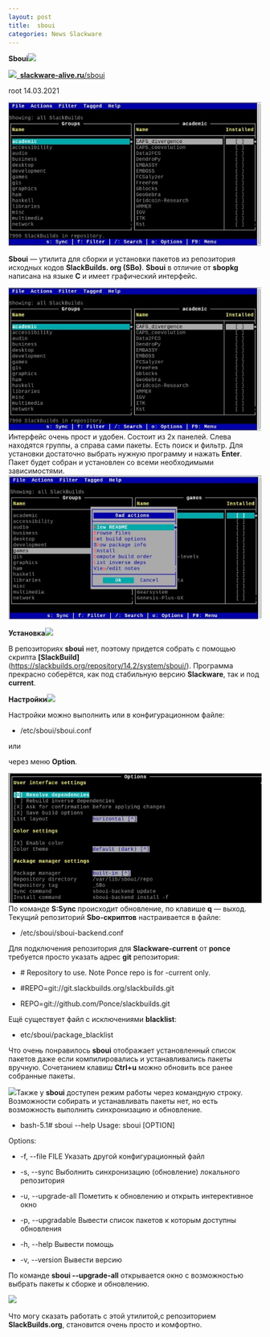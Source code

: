 ```yaml
---
layout: post
title:  sboui
categories: News Slackware
---
```


**Sboui![](/image/Sboui/Aspose.Words.6cdfb6e2-cab5-4e66-a863-fa6e3c1e9222.001.png)**

![](/image/Sboui/Aspose.Words.6cdfb6e2-cab5-4e66-a863-fa6e3c1e9222.002.png)[` `**slackware-alive.ru**/sboui](https://slackware-alive.ru/sboui/)

root 14.03.2021

![](/image/Sboui/Aspose.Words.6cdfb6e2-cab5-4e66-a863-fa6e3c1e9222.003.jpeg)

 **Sboui** — утилита для сборки и установки пакетов из репозитория исходных кодов **SlackBuilds.
 org (SBo)**. **Sboui** в отличие от **sbopkg** написана на языке **С** и имеет графический 
 интерфейс.

 ![](/image/Sboui/Aspose.Words.6cdfb6e2-cab5-4e66-a863-fa6e3c1e9222.003.jpeg)Интерфейс очень прост и удобен. 
  Состоит из 2х панелей. Слева находятся группы, а справа сами пакеты. Есть поиск и фильтр. Для 
  установки достаточно выбрать нужную программу и нажать **Enter**. Пакет будет собран и установлен 
 со всеми необходимыми зависимостями.
![](/image/Sboui/Aspose.Words.6cdfb6e2-cab5-4e66-a863-fa6e3c1e9222.004.jpeg)

**Установка![](/image/Sboui/Aspose.Words.6cdfb6e2-cab5-4e66-a863-fa6e3c1e9222.005.png)**

 В репозиториях **sboui** нет, поэтому придется собрать с помощью скрипта **[SlackBuild]**
  (https://slackbuilds.org/repository/14.2/system/sboui/). Программа прекрасно соберётся, как 
 под стабильную версию **Slackware**, так и под **current**.

**Настройки![](/image/Sboui/Aspose.Words.6cdfb6e2-cab5-4e66-a863-fa6e3c1e9222.006.png)**

Настройки можно выполнить или в конфигурационном файле:

- /etc/sboui/sboui.conf

или 

через меню **Option**.

![](/image/Sboui/Aspose.Words.6cdfb6e2-cab5-4e66-a863-fa6e3c1e9222.007.jpeg)
 По команде **S:Sync** происходит обновление, по клавише **q** — выход. Текущий репозиторий 
 **Sbo-скриптов** настраивается в файле:

- /etc/sboui/sboui-backend.conf

 Для подключения репозитория для **Slackware-current** от **ponce** требуется просто указать адрес 
 **git** репозитория:

- \# Repository to use. Note Ponce repo is for -current only.

- \#REPO=git://git.slackbuilds.org/slackbuilds.git 

- REPO=git://github.com/Ponce/slackbuilds.git

Ещё существует файл с исключениями **blacklist**:

- etc/sboui/package\_blacklist 

 Что очень понравилось **sboui** отображает установленный список пакетов даже если 
  компилировались и устанавливались пакеты вручную. Сочетанием клавиш **Ctrl+u** можно обновить все 
 ранее собранные пакеты.

 ![](/image/Sboui/Aspose.Words.6cdfb6e2-cab5-4e66-a863-fa6e3c1e9222.008.png)Также у **sboui** доступен режим 
  работы через командную строку. Возможности собирать и устанавливать пакеты нет, но есть 
 возможность выполнить синхронизацию и обновление.

- bash-5.1# sboui --help Usage: sboui [OPTION] 

Options: 

- -f, --file FILE    Указать другой конфигурационный файл 

- -s, --sync         Выболнить синхронизацию (обновление) локального репозитория 

- -u,  --upgrade-all  Пометить к обновлению и открыть интерективное окно 

- -p, --upgradable   Вывести список пакетов к которым доступны обновления 

- -h, --help         Вывести помощь 

- -v, --version      Вывести версию

 По команде **sboui --upgrade-all** открывается окно с возможностью выбрать пакеты к сборке и 
 обновлению.

  ![](/image/Sboui/Aspose.Words.6cdfb6e2-cab5-4e66-a863-fa6e3c1e9222.009.png)

 Что могу сказать работать с этой утилитой,с репозиторием **SlackBuilds.org**, становится очень 
  просто и комфортно. 

